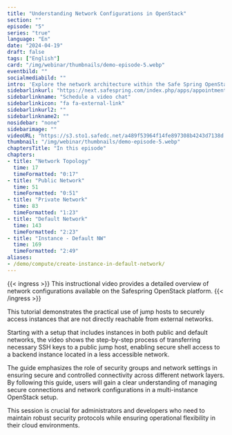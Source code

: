 ```yaml
---
title: "Understanding Network Configurations in OpenStack"
section: ""
episode: "5"
series: "true"
language: "En"
date: "2024-04-19"
draft: false
tags: ["English"]
card: "/img/webinar/thumbnails/demo-episode-5.webp"
eventbild: ""
socialmediabild: ""
intro: 'Explore the network architecture within the Safe Spring OpenStack platform and learn how to set up instances across different network types.'
sidebarlinkurl: "https://next.safespring.com/index.php/apps/appointments/embed/VOZl8W1TrMMEFQ%3D%3D/form"
sidebarlinkname: "Schedule a video chat"
sidebarlinkicon: "fa fa-external-link"
sidebarlinkurl2: ""
sidebarlinkname2: ""
nosidebar: "none"
sidebarimage: ""
videoURL: "https://s3.sto1.safedc.net/a489f53964f14fe897308b4243d7138d:processedvideos/safespring-demo-episode-5-create-instance-in-default-network/master.m3u8"
thumbnail: "/img/webinar/thumbnails/demo-episode-5.webp"
chaptersTitle: "In this episode"
chapters:
- title: "Network Topology"
  time: 17
  timeFormatted: "0:17"
- title: "Public Network"
  time: 51
  timeFormatted: "0:51"
- title: "Private Network"
  time: 83
  timeFormatted: "1:23"
- title: "Default Network"
  time: 143
  timeFormatted: "2:23"
- title: "Instance - Default NW"
  time: 169
  timeFormatted: "2:49"
aliases:
- /demo/compute/create-instance-in-default-network/
---
```


{{< ingress >}}
This instructional video provides a detailed overview of network configurations available on the Safespring OpenStack platform. 
{{< /ingress >}}

This tutorial demonstrates the practical use of jump hosts to securely access instances that are not directly reachable from external networks. 

Starting with a setup that includes instances in both public and default networks, the video shows the step-by-step process of transferring necessary SSH keys to a public jump host, enabling secure shell access to a backend instance located in a less accessible network. 

The guide emphasizes the role of security groups and network settings in ensuring secure and controlled connectivity across different network layers. By following this guide, users will gain a clear understanding of managing secure connections and network configurations in a multi-instance OpenStack setup. 

This session is crucial for administrators and developers who need to maintain robust security protocols while ensuring operational flexibility in their cloud environments.